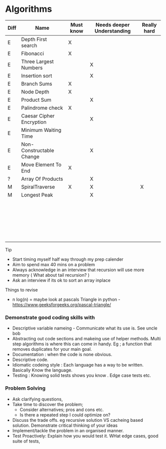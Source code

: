 # Algorithms

| Diff | Name | Must know | Needs deeper Understanding | Really hard |
|-|-|-|-|-|
| E | Depth First search | X |  |  |
| E  | Fibonacci | X |  |  |
| E  | Three Largest Numbers |  | X |  |
| E  |  Insertion sort|  | X |  |
| E  | Branch Sums | X  |  |  |
| E  | Node Depth | X  |  |  |
| E  |  Product Sum|  | X |  |
| E  | Palindrome check | X |  |  |
| E  | Caesar Cipher Encryption |  | X |  |
| E  | Minimum Waiting Time |  |  |  |
| E  | Non-Constructable Change |  | X |  |
| E  | Move Element To End | X |  |  |
| ? | Array Of Products |  | X |  |
| M | SpiralTraverse | X | X | X |
| M | Longest Peak |  | X |  |
|  |  |  |  |  |
|  |  |  |  |  |
|  |  |  |  |  |
|  |  |  |  |  |
|  |  |  |  |  |
|  |  |  |  |  |
|  |  |  |  |  |
|  |  |  |  |  |
|  |  |  |  |  |
|  |  |  |  |  |
|  |  |  |  |  |
|  |  |  |  |  |
|  |  |  |  |  |
|  |  |  |  |  |
|  |  |  |  |  |
|  |  |  |  |  |
|  |  |  |  |  |
|  |  |  |  |  |
|  |  |  |  |  |
|  |  |  |  |  |
|  |  |  |  |  |
|  |  |  |  |  |
|  |  |  |  |  |

Tip 
- Start timing myself half way through my prep calender
- Aim to spend max 40 mins on a problem
- Always acknowledge in an interview that recursion will use more memory ( What about tail recursion? )
- Ask an interview if its ok to sort an array inplace


Things to revise
- n log(n)
= maybe look at pascals Triangle in python - https://www.geeksforgeeks.org/pascal-triangle/


### Demonstrate good coding skills with 
- Descriptive variable nameing - Communicate what its use is. See uncle bob 
- Abstracting out code sections and makeing use of helper methods. Multi step algorithms is where this can come in handy. Eg ; a function that removes duplicates for your main goal. 
- Documentation : when the code is none obvious. 
- Descriptive code. 
- Idiomatic codeing style : Each language has a way to be written. Basically Know the language. 
- Testing : Knowing solid tests shows you know . Edge case tests etc. 

### Problem Solving
- Ask clarifying questions, 
- Take time to discover the problem; 
  - Consider alternatives; pros and cons etc.
  - Is there a repeated step I could optimize on?
- Discuss the trade offs. eg recursive solution VS cacheing based solution. Demonstrate critical thinking of your ideas
- Implement/tackle the problem in an organised manner.
- Test Proactively: Explain how you would test it. WHat edge cases, good suite of tests, 